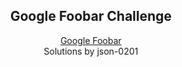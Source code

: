 <h2 align="center">Google Foobar Challenge</h1>

<p align="center">
  <a href="https://foobar.withgoogle.com/">Google Foobar</a>
  <br>
  Solutions by json-0201
</p>
